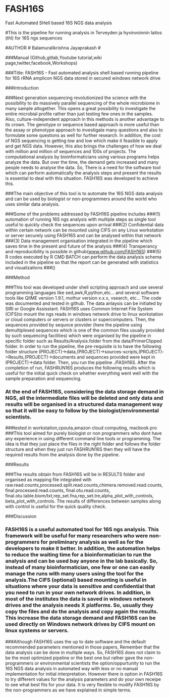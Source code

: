 # FASH16S
Fast Automated SHell based 16S NGS data analysis

#This is the pipeline for running analysis in Terveyden ja hyvinvoinnin laitos (thl) for 16S ngs sequences

#AUTHOR # Balamuralikrishna Jayaprakash #

###Manual (Github,gitlab,Youtube tutorial,wiki page,twitter,facebook,Workshops)

###Title: FASH16S - Fast automated analysis shell based running pipeline for 16S rRNA amplicon NGS data stored in secured windows network drive 

###Introduction

###Next generation sequencing revolutionized the science with the possibility to do massively parallel sequencing of the whole microbiome in many sample altogether. This opens a great possibility to investigate the entire microbial profile rather than just testing few ones in the samples. Also, culture-independent approach in this methods is another advantage to its crown. The genotype or sequence based approach is more useful than the assay or phenotype approach to investigate many questions and also to formulate some questions as well for further research.  In addition, the cost of NGS sequencing is getting low and low which make it feasible to apply and get NGS data. However, this also brings the challenges of how we deal with million and million of sequences and 100s of projects.  The computational analysis by bioinformaticians using various programs helps analyze the data. But over the time, the demand gets increased and many people needs to analyse the data. So, There is a need for the  software tool which can perform automatically the analysis steps and present the results is essential to deal with this situation. FASH16S was developed to achieve this.  

###The main objective of this tool is to automate the 16S NGS data analysis and can be used by biologist or non-programmers around the world who uses similar data analysis. 

###Some of the problems addressed by FASH16S pipeline includes
###(1) automation of running 16S ngs analysis with multiple steps as single tool useful to quickly check the sequences upon arrival
###(2) Confidential data within certain  network can be mounted using CIFS on any Linux workstation or server securely using FASH16S and can be analysed within that network
###(3) Data management organisation integrated in the pipeline which saves time in the present and future of the analysis
###(4) Transperancy and reproducibility is possible in github(www.github.com/FASH16S) 
###(5) R codes executed by R CMD BATCH can perform the data analysis schema included in the pipeline so that the report can be generated with statistics and visualizations
###()

###Method

###This tool was developed under shell scripting approach and use several programming languages like sed,awk,R,python,etc... and several software tools like QIIME version 1.9.1, mothur version x.x.x,  vsearch, etc... The code was documented and tested in github. The data anlaysis can be initiated by SIRI or Google Assisstant. FASH16S uses Common Internet File System (CIFS)to mount the ngs reads in windows network drive to linux workstation or cloud computers or servers or clusters or supercomputers. Then, the sequences provided by  sequnce provider (here the pipeline using demultiplexed sequences which is one of the common files usually provided by such sequencing facilities) which were organised by the pipeline in specific folder such as Results/Analysis.folder from the data/PrimerClipped folder. In order to run the pipeline, the pre-requisite is to have the following folder structure (PROJECT)->data,(PROJECT)->sources-scripts,(PROJECT)->Results,(PROJECT)->documents and sequences  provided were  kept in (PROJECT)->data folder. Then, you run the pipeline ./FASH16S. After the completion of run, FASHRUN16S produces the  following results which is useful for the  initial quick check on whether everything went well with the sample preparation and sequencing. 
### At the end of  FASH16S, considering the data storage demand in NGS, all the  intermediate files will be deleted and only data and results will be organised in a structured data management way so that it will be easy to follow  by the biologist/environmental scientists.
###tested in workstation,cpouta,amazon cloud computing, macbook pro
###This tool aimed for purely biologist or non programmers who dont have any experience in using different command line tools or programming. The idea is that they just place the files in the right folder and follows the folder structure and when they just run FASHRUN16S then they will have the required results from the analysis done by the pipeline. 

###Results

###The results obtain from FASH16S will be in RESULTS folder and organised as mapping file integrated with raw.read.counts,processed.split.read.counts,chimera.removed.read.counts, final.processed.read.counts, final.otu.read.counts, final.otu.table.biom/txt,rep_set.fna,rep_set.tre,alpha_plot_with_controls, beta_plot_with_controls. The results of differences between samples along with control is useful for the quick quality check.

###Discussion

### FASH16S is a useful automated tool for 16S ngs analysis. This framework will be useful for many researchers who were non-programmers for preliminary analysis as well as for the developers to make it better. In addition, the automation helps to reduce the waiting time for a bioinformatician to run the analysis and can be used bay anyone in the lab basically. So, instead of many bioinformatician, one few or one can easily manage the runs with many users using the tool for the analysis.The CIFS (optional) based mounting is useful in situations where your data is sensitive and confidential that you need to run in your own network drives. In addition, in most of the institutes the data is saved in windows network drives and the analysis needs X platforms. So, usually they  copy the files and do the analysis and copy again the results. This increase the data storage demand and FASH16S can be used directly on Windows network drives by CIFS  mount on linux systems or servers.
###Although FASH16S uses the up to date software and the default recommended parameters mentioned in those papers, Remember that the data analysis can be done in multiple ways. So, FASH16S does not claim to be the most optimized pipeline or the best one but rather gave the non-programmers or environmental scientists the option/oppurtunity to run the 16S NGS data analysis in automated way with less or no manual implementation for initial interpretation. However there is option in FASH16S to try different values for the analysis parameters and do your own receipe to see what best fits for your data. It is very flexible to modify FASH16S by the non-programmers as we have explained in simple terms.
